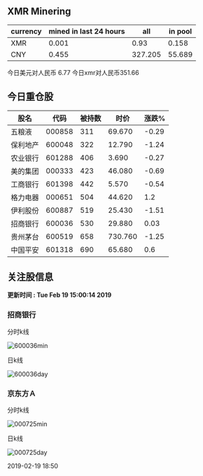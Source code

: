 ## XMR Minering

|currency|mined in last 24 hours|all|in pool|
|---|---|---|---|
|XMR|0.001|0.93|0.158|
|CNY|0.455|327.205|55.689|

今日美元对人民币 6.77	今日xmr对人民币351.66


## 今日重仓股 

|股名|代码|被持数|时价|涨跌%|
|---|---|---|---|---|
|五粮液|000858|311|69.670|-0.29|
|保利地产|600048|322|12.790|-1.24|
|农业银行|601288|406|3.690|-0.27|
|美的集团|000333|423|46.080|-0.69|
|工商银行|601398|442|5.570|-0.54|
|格力电器|000651|504|44.620|1.2|
|伊利股份|600887|519|25.430|-1.51|
|招商银行|600036|530|29.880|0.03|
|贵州茅台|600519|658|730.760|-1.25|
|中国平安|601318|690|65.680|0.6|

## 关注股信息
**更新时间 : Tue Feb 19 15:00:14 2019**
### 招商银行 
分时k线

![600036min](http://image.sinajs.cn/newchart/min/n/sh600036.gif)

日k线

![600036day](http://image.sinajs.cn/newchart/daily/n/sh600036.gif)

### 京东方Ａ 
分时k线

![000725min](http://image.sinajs.cn/newchart/min/n/sz000725.gif)

日k线

![000725day](http://image.sinajs.cn/newchart/daily/n/sz000725.gif)

2019-02-19 18:50